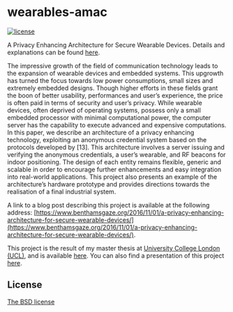 # wearables-amac
[![license](https://img.shields.io/badge/license-GPL3-brightgreen.svg)](https://github.com/asonnino/fourier-transmitter/blob/master/LICENSE)

A Privacy Enhancing Architecture for Secure Wearable Devices. Details and explanations can be found [here](https://sonnino.com/thesis/UCL%20Master%20Thesis%20-%20Alberto%20Sonnino.pdf).

The impressive growth of the field of communication technology leads to the expansion of wearable devices and embedded systems. This upgrowth has turned the focus towards low power consumptions, small sizes and extremely embedded designs. Though higher efforts in these fields grant the boon of better usability, performances and user’s experience, the price is often paid in terms of security and user’s privacy. 
While wearable devices, often deprived of operating systems, possess only a small embedded processor with minimal computational power, the computer server has the capability to execute advanced and expensive computations. In this paper, we describe an architecture of a privacy enhancing technology, exploiting an anonymous credential system based on the protocols developed by [13]. This architecture involves a server issuing and verifying the anonymous credentials, a user’s wearable, and RF beacons for indoor positioning. The design of each entity remains flexible, generic and scalable in order to encourage further enhancements and easy integration into real-world applications. This project also presents an example of the architecture’s hardware prototype and provides directions towards the realisation of a final industrial system.


A link to a blog post describing this project is available at the following address: [https://www.benthamsgaze.org/2016/11/01/a-privacy-enhancing-architecture-for-secure-wearable-devices/](https://www.benthamsgaze.org/2016/11/01/a-privacy-enhancing-architecture-for-secure-wearable-devices/).

This project is the result of my master thesis at [University College London (UCL)](http://ucl.ac.uk), and is available [here](https://sonnino.com/thesis/UCL%20Master%20Thesis%20-%20Alberto%20Sonnino.pdf). You can also find a presentation of this project [here](https://sonnino.com/presentations/Presentation%20-%20A%20Privacy%20Enhancing%20Architecture%20for%20Secure%20Wearable%20Devices).

## License
[The BSD license](https://opensource.org/licenses/BSD-3-Clause)